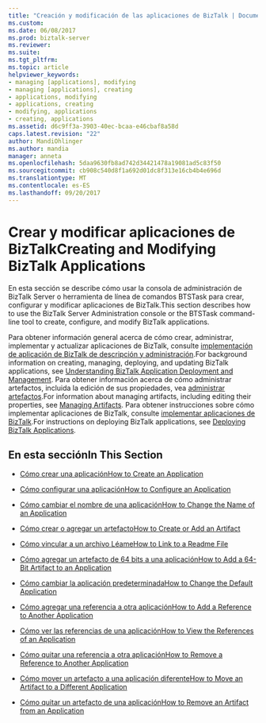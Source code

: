 ```yaml
---
title: "Creación y modificación de las aplicaciones de BizTalk | Documentos de Microsoft"
ms.custom: 
ms.date: 06/08/2017
ms.prod: biztalk-server
ms.reviewer: 
ms.suite: 
ms.tgt_pltfrm: 
ms.topic: article
helpviewer_keywords:
- managing [applications], modifying
- managing [applications], creating
- applications, modifying
- applications, creating
- modifying, applications
- creating, applications
ms.assetid: d6c9ff3a-3903-40ec-bcaa-e46cbaf8a58d
caps.latest.revision: "22"
author: MandiOhlinger
ms.author: mandia
manager: anneta
ms.openlocfilehash: 5daa9630fb8ad742d34421478a19081ad5c83f50
ms.sourcegitcommit: cb908c540d8f1a692d01dc8f313e16cb4b4e696d
ms.translationtype: MT
ms.contentlocale: es-ES
ms.lasthandoff: 09/20/2017
---
```

# <a name="creating-and-modifying-biztalk-applications"></a><span data-ttu-id="54a92-102">Crear y modificar aplicaciones de BizTalk</span><span class="sxs-lookup"><span data-stu-id="54a92-102">Creating and Modifying BizTalk Applications</span></span>
<span data-ttu-id="54a92-103">En esta sección se describe cómo usar la consola de administración de BizTalk Server o herramienta de línea de comandos BTSTask para crear, configurar y modificar aplicaciones de BizTalk.</span><span class="sxs-lookup"><span data-stu-id="54a92-103">This section describes how to use the BizTalk Server Administration console or the BTSTask command-line tool to create, configure, and modify BizTalk applications.</span></span>  
  
 <span data-ttu-id="54a92-104">Para obtener información general acerca de cómo crear, administrar, implementar y actualizar aplicaciones de BizTalk, consulte [implementación de aplicación de BizTalk de descripción y administración](../core/understanding-biztalk-application-deployment-and-management.md).</span><span class="sxs-lookup"><span data-stu-id="54a92-104">For background information on creating, managing, deploying, and updating BizTalk applications, see [Understanding BizTalk Application Deployment and Management](../core/understanding-biztalk-application-deployment-and-management.md).</span></span> <span data-ttu-id="54a92-105">Para obtener información acerca de cómo administrar artefactos, incluida la edición de sus propiedades, vea [administrar artefactos](../core/managing-artifacts.md).</span><span class="sxs-lookup"><span data-stu-id="54a92-105">For information about managing artifacts, including editing their properties, see [Managing Artifacts](../core/managing-artifacts.md).</span></span> <span data-ttu-id="54a92-106">Para obtener instrucciones sobre cómo implementar aplicaciones de BizTalk, consulte [implementar aplicaciones de BizTalk](../core/deploying-biztalk-applications.md).</span><span class="sxs-lookup"><span data-stu-id="54a92-106">For instructions on deploying BizTalk applications, see [Deploying BizTalk Applications](../core/deploying-biztalk-applications.md).</span></span>  
  
## <a name="in-this-section"></a><span data-ttu-id="54a92-107">En esta sección</span><span class="sxs-lookup"><span data-stu-id="54a92-107">In This Section</span></span>  
  
-   [<span data-ttu-id="54a92-108">Cómo crear una aplicación</span><span class="sxs-lookup"><span data-stu-id="54a92-108">How to Create an Application</span></span>](../core/how-to-create-an-application.md)  
  
-   [<span data-ttu-id="54a92-109">Cómo configurar una aplicación</span><span class="sxs-lookup"><span data-stu-id="54a92-109">How to Configure an Application</span></span>](../core/how-to-configure-an-application.md)  
  
-   [<span data-ttu-id="54a92-110">Cómo cambiar el nombre de una aplicación</span><span class="sxs-lookup"><span data-stu-id="54a92-110">How to Change the Name of an Application</span></span>](../core/how-to-change-the-name-of-an-application.md)  
  
-   [<span data-ttu-id="54a92-111">Cómo crear o agregar un artefacto</span><span class="sxs-lookup"><span data-stu-id="54a92-111">How to Create or Add an Artifact</span></span>](../core/how-to-create-or-add-an-artifact.md)  
  
-   [<span data-ttu-id="54a92-112">Cómo vincular a un archivo Léame</span><span class="sxs-lookup"><span data-stu-id="54a92-112">How to Link to a Readme File</span></span>](../core/how-to-link-to-a-readme-file.md)  
  
-   [<span data-ttu-id="54a92-113">Cómo agregar un artefacto de 64 bits a una aplicación</span><span class="sxs-lookup"><span data-stu-id="54a92-113">How to Add a 64-Bit Artifact to an Application</span></span>](../core/how-to-add-a-64-bit-artifact-to-an-application.md)  
  
-   [<span data-ttu-id="54a92-114">Cómo cambiar la aplicación predeterminada</span><span class="sxs-lookup"><span data-stu-id="54a92-114">How to Change the Default Application</span></span>](../core/how-to-change-the-default-application.md)  
  
-   [<span data-ttu-id="54a92-115">Cómo agregar una referencia a otra aplicación</span><span class="sxs-lookup"><span data-stu-id="54a92-115">How to Add a Reference to Another Application</span></span>](../core/how-to-add-a-reference-to-another-application.md)  
  
-   [<span data-ttu-id="54a92-116">Cómo ver las referencias de una aplicación</span><span class="sxs-lookup"><span data-stu-id="54a92-116">How to View the References of an Application</span></span>](../core/how-to-view-the-references-of-an-application.md)  
  
-   [<span data-ttu-id="54a92-117">Cómo quitar una referencia a otra aplicación</span><span class="sxs-lookup"><span data-stu-id="54a92-117">How to Remove a Reference to Another Application</span></span>](../core/how-to-remove-a-reference-to-another-application.md)  
  
-   [<span data-ttu-id="54a92-118">Cómo mover un artefacto a una aplicación diferente</span><span class="sxs-lookup"><span data-stu-id="54a92-118">How to Move an Artifact to a Different Application</span></span>](../core/how-to-move-an-artifact-to-a-different-application.md)  
  
-   [<span data-ttu-id="54a92-119">Cómo quitar un artefacto de una aplicación</span><span class="sxs-lookup"><span data-stu-id="54a92-119">How to Remove an Artifact from an Application</span></span>](../core/how-to-remove-an-artifact-from-an-application.md)